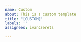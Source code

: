 ```yaml
---
name: Custom
about: This is a custom template
title: "[CUSTOM]"
labels: ''
assignees: ivanOzerets

---
```



